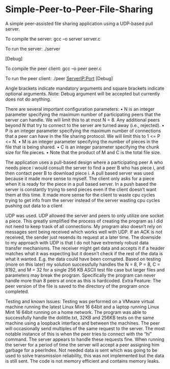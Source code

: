# Simple-Peer-to-Peer-File-Sharing
A simple peer-assisted file sharing application using a UDP-based pull server.

To compile the server: gcc –o server server.c

To run the server: ./server <N> <P> <C> <Port> <Filename>[Debug]

To compile the peer client: gcc –o peer peer.c

To run the peer client: ./peer <ServerIP:Port> [Debug]

Angle brackets indicate mandatory arguments and square brackets indicate optional arguments. 
Note: Debug argument will be accepted but currently does not do anything.

There are several important configuration parameters:
•	N is an integer parameter specifying the maximum number of participating peers that the server can handle. 
  We will limit this to at most N = 8. 
  Any additional peers beyond N that try to connect to the server are turned away (i.e., rejected).
•	P is an integer parameter specifying the maximum number of connections that a peer can have in the file sharing protocol. 
  We will limit this to 1 <= P <= N. 
•	M is an integer parameter specifying the number of pieces in the file that is being shared.
•	C is an integer parameter specifying the chunk size for file pieces. 
•	Note that the product of M and C is the total file size.

The application uses a pull-based design where a participating peer A who needs piece i would consult the server to find a 
peer B who has piece i, and then contact peer B to download piece i. A pull based server was used because it made more sense 
to myself. The client only asks for a piece when it is ready for the piece in a pull based server. In a push based the server 
is constantly trying to send pieces even if the client doesn’t want them at this time. 
It made more sense for the client to waste cpu cycles trying to get info from the server instead of the server wasting 
cpu cycles pushing out data to a client

UDP was used. UDP allowed the server and peers to only utilize one socket a piece. 
This greatly simplified the process of creating the program as I did not need to keep track of all connections. 
My program also doesn’t rely on messages sent being received which works well with UDP. 
If an ACK is not received, the sender just resends its request at a later time. 
The downside to my approach with UDP is that I do not have extremely robust data transfer mechanisms. 
The receiver might get data and accepts it if a header matches what it was expecting but it doesn’t check if the rest of the 
data is what it wanted. E.g. the data could have been corrupted. Based on testing (more on this later) my solution 
successfully handles the N = 8, P = 8, C = 8192, and M = 32 for a single 256 KB ASCII test file case but larger files and 
parameters may break the program. Specifically the program can never handle more than 8 peers at once as this is hardcoded.
Extra Feature: The peer version of the file is saved to the directory of the program once completed.

Testing and known Issues:
Testing was performed on a VMware virtual machine running the latest Linux Mint 16 64bit and a laptop running 
Linux Mint 16 64bit running on a home network. 
The program was able to successfully handle the dolittle.txt, 32KB and 256KB tests on the same machine using a loopback 
interface and between the machines. The peer will occasionally send multiples of the same request to the server. 
The most notable instance of this is when the peer tries to connect with the “hi” command. 
The server appears to handle these requests fine. When running the server for a period of time the server will accept a 
peer assigning him garbage for a peerIndex. Not needed data is sent which was going to be used to solve transmission 
reliability, this was not implemented but the data is still sent. The code is not memory efficient and contains memory leaks.
